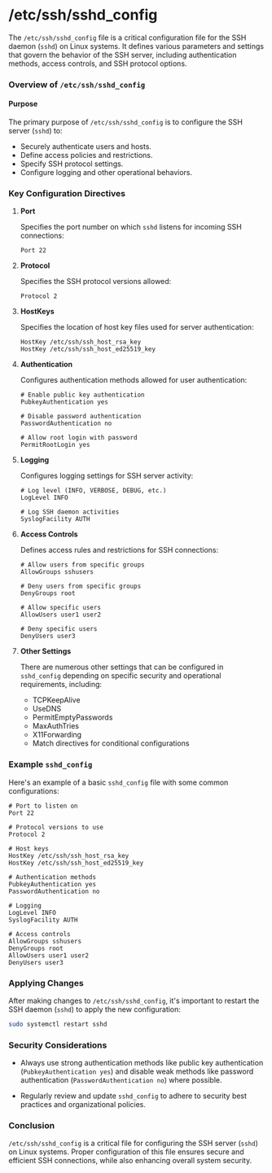 # /etc/ssh/sshd_config

The `/etc/ssh/sshd_config` file is a critical configuration file for the SSH daemon (`sshd`) on Linux systems. It defines various parameters and settings that govern the behavior of the SSH server, including authentication methods, access controls, and SSH protocol options.

### Overview of `/etc/ssh/sshd_config`

#### Purpose

The primary purpose of `/etc/ssh/sshd_config` is to configure the SSH server (`sshd`) to:
- Securely authenticate users and hosts.
- Define access policies and restrictions.
- Specify SSH protocol settings.
- Configure logging and other operational behaviors.

### Key Configuration Directives

1. **Port**

   Specifies the port number on which `sshd` listens for incoming SSH connections:
   ```plaintext
   Port 22
   ```

2. **Protocol**

   Specifies the SSH protocol versions allowed:
   ```plaintext
   Protocol 2
   ```

3. **HostKeys**

   Specifies the location of host key files used for server authentication:
   ```plaintext
   HostKey /etc/ssh/ssh_host_rsa_key
   HostKey /etc/ssh/ssh_host_ed25519_key
   ```

4. **Authentication**

   Configures authentication methods allowed for user authentication:
   ```plaintext
   # Enable public key authentication
   PubkeyAuthentication yes
   
   # Disable password authentication
   PasswordAuthentication no
   
   # Allow root login with password
   PermitRootLogin yes
   ```

5. **Logging**

   Configures logging settings for SSH server activity:
   ```plaintext
   # Log level (INFO, VERBOSE, DEBUG, etc.)
   LogLevel INFO
   
   # Log SSH daemon activities
   SyslogFacility AUTH
   ```

6. **Access Controls**

   Defines access rules and restrictions for SSH connections:
   ```plaintext
   # Allow users from specific groups
   AllowGroups sshusers
   
   # Deny users from specific groups
   DenyGroups root
   
   # Allow specific users
   AllowUsers user1 user2
   
   # Deny specific users
   DenyUsers user3
   ```

7. **Other Settings**

   There are numerous other settings that can be configured in `sshd_config` depending on specific security and operational requirements, including:
   - TCPKeepAlive
   - UseDNS
   - PermitEmptyPasswords
   - MaxAuthTries
   - X11Forwarding
   - Match directives for conditional configurations
   
### Example `sshd_config`

Here's an example of a basic `sshd_config` file with some common configurations:

```plaintext
# Port to listen on
Port 22

# Protocol versions to use
Protocol 2

# Host keys
HostKey /etc/ssh/ssh_host_rsa_key
HostKey /etc/ssh/ssh_host_ed25519_key

# Authentication methods
PubkeyAuthentication yes
PasswordAuthentication no

# Logging
LogLevel INFO
SyslogFacility AUTH

# Access controls
AllowGroups sshusers
DenyGroups root
AllowUsers user1 user2
DenyUsers user3
```

### Applying Changes

After making changes to `/etc/ssh/sshd_config`, it's important to restart the SSH daemon (`sshd`) to apply the new configuration:
```bash
sudo systemctl restart sshd
```

### Security Considerations

- Always use strong authentication methods like public key authentication (`PubkeyAuthentication yes`) and disable weak methods like password authentication (`PasswordAuthentication no`) where possible.
  
- Regularly review and update `sshd_config` to adhere to security best practices and organizational policies.

### Conclusion

`/etc/ssh/sshd_config` is a critical file for configuring the SSH server (`sshd`) on Linux systems. Proper configuration of this file ensures secure and efficient SSH connections, while also enhancing overall system security.
